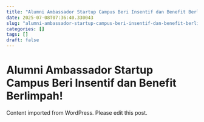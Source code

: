 ```yaml
---
title: "Alumni Ambassador Startup Campus Beri Insentif dan Benefit Berlimpah!"
date: 2025-07-08T07:36:40.330043
slug: "alumni-ambassador-startup-campus-beri-insentif-dan-benefit-berlimpah"
categories: []
tags: []
draft: false
---
```


# Alumni Ambassador Startup Campus Beri Insentif dan Benefit Berlimpah!

Content imported from WordPress. Please edit this post.
